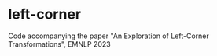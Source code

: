 # left-corner
Code accompanying the paper "An Exploration of Left-Corner Transformations", EMNLP 2023
